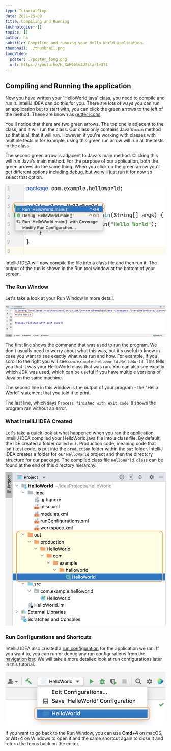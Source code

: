```yaml
---
type: TutorialStep
date: 2021-25-09
title: Compiling and Running
technologies: []
topics: []
author: hs
subtitle: Compiling and running your Hello World application.
thumbnail: ./thumbnail.png
longVideo:
  poster: ./poster_long.png
  url: https://youtu.be/H_XxH66lm3U?start=371
---
```


## Compiling and Running the application 

Now you have written your 'HelloWorld.java' class, you need to compile and run it. IntelliJ IDEA can do this for you. There are lots of ways you can run an application but to start with, you can click the green arrows to the left of the method. These are known as [gutter icons](https://www.jetbrains.com/help/idea/settings-gutter-icons.html). 

You'll notice that there are two green arrows. The top one is adjacent to the class, and it will run the class. Our class only contains Java's `main` method so that is all that it will run. However, if you're working with classes with multiple tests in for example, using this green run arrow will run all the tests in the class. 

The second green arrow is adjacent to Java's main method. Clicking this will run Java's main method. For the purpose of our application, both the green arrows do the same thing. When you click on the green arrow you'll get different options including debug, but we will just run it for now so select that option.

![Running the class from the gutter icons](running-class-arrows.png)

IntelliJ IDEA will now compile the file into a class file and then run it. The output of the run is shown in the Run tool window at the bottom of your screen. 

### The Run Window

Let's take a look at your Run Window in more detail.

![Run window](run-window.png)

The first line shows the command that was used to run the program. We don't usually need to worry about what this was, but it's useful to know in case you want to see exactly what was run and how. For example, if you scroll to the right you will see `com.example.helloworld.HelloWorld`. This tells you that it was your HelloWorld class that was run. You can also see exactly which JDK was used, which can be useful if you have multiple versions of Java on the same machine.

The second line in this window is the output of your program - the "Hello World" statement that you told it to print.

The last line, which says `Process finished with exit code 0` shows the program ran without an error. 

### What IntelliJ IDEA Created

Let's take a quick look at what happened when you ran the application. IntelliJ IDEA compiled your HelloWorld.java file into a class file. By default, the IDE created a folder called `out`. Production code, meaning code that isn't test code, is put into the `production` folder within the `out` folder. IntelliJ IDEA creates a folder for our `HelloWorld` project and then the directory structure for our package. The compiled class file `HelloWorld.class` can be found at the end of this directory hierarchy.

![Out folder directory structure](out-directory.png)

### Run Configurations and Shortcuts

IntelliJ IDEA also created a [run configuration](https://www.jetbrains.com/help/idea/run-debug-configuration.html) for the application we ran. If you want to, you can run or debug any run configurations from the [navigation bar](https://www.jetbrains.com/help/idea/guided-tour-around-the-user-interface.html#navigation-bar). We will take a more detailed look at run configurations later in this tutorial.

![Run configuration in the navigation bar](run-config-nav-bar.png)

If you want to go back to the Run Window, you can use **Cmd**+**4** on macOS, or **Alt**+**4**  on Windows to open it and the same shortcut again to close it and return the focus back on the editor. 


